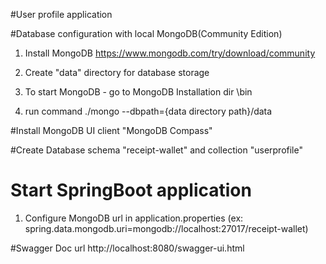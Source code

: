 #User profile application


#Database configuration with local MongoDB(Community Edition)

   1. Install MongoDB https://www.mongodb.com/try/download/community

   2. Create "data" directory for database storage

   3. To start MongoDB - go to MongoDB Installation dir \bin 
 
   4. run command ./mongo --dbpath={data directory path}/data

#Install MongoDB UI client "MongoDB Compass"

#Create Database schema "receipt-wallet" and collection  "userprofile"


# Start SpringBoot application
   1. Configure MongoDB url in application.properties  (ex: spring.data.mongodb.uri=mongodb://localhost:27017/receipt-wallet)


#Swagger Doc url 
    http://localhost:8080/swagger-ui.html